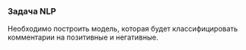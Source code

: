 ### Задача NLP 

Необходимо построить модель, которая будет классифицировать комментарии на позитивные и негативные.
